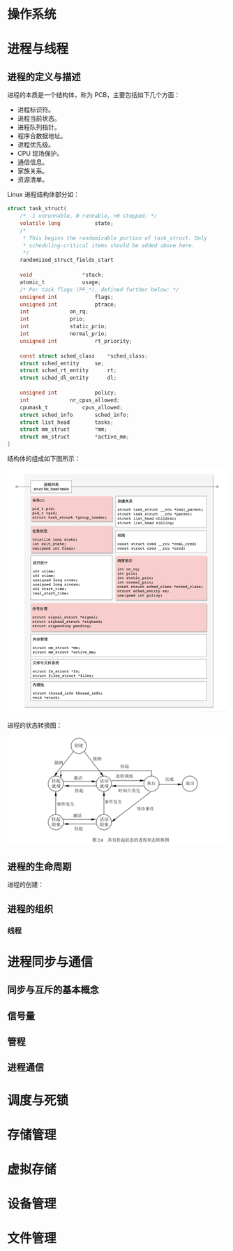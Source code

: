 # 操作系统



# 进程与线程



## 进程的定义与描述

进程的本质是一个结构体，称为 PCB，主要包括如下几个方面：

- 进程标识符。
- 进程当前状态。
- 进程队列指针。
- 程序合数据地址。
- 进程优先级。
- CPU 现场保护。
- 通信信息。
- 家族关系。
- 资源清单。

Linux 进程结构体部分如：

```c
struct task_struct{
    /* -1 unrunnable, 0 runnable, >0 stopped: */
	volatile long			state;
	/*
	 * This begins the randomizable portion of task_struct. Only
	 * scheduling-critical items should be added above here.
	 */
	randomized_struct_fields_start

	void				*stack;
	atomic_t			usage;
	/* Per task flags (PF_*), defined further below: */
	unsigned int			flags;
	unsigned int			ptrace;
	int				on_rq;
	int				prio;
	int				static_prio;
	int				normal_prio;
	unsigned int			rt_priority;

	const struct sched_class	*sched_class;
	struct sched_entity		se;
	struct sched_rt_entity		rt;
	struct sched_dl_entity		dl;

	unsigned int			policy;
	int				nr_cpus_allowed;
	cpumask_t			cpus_allowed;
	struct sched_info		sched_info;
	struct list_head		tasks;
	struct mm_struct		*mm;
	struct mm_struct		*active_mm;
}
```



结构体的组成如下图所示：

![task_struct](./task_struct.jpg)



进程的状态转换图：



![process_status](./process_status.png)


## 进程的生命周期

进程的创建：









## 进程的组织



### 线程  



# 进程同步与通信

 ## 同步与互斥的基本概念



## 信号量



## 管程



## 进程通信



# 调度与死锁

# 存储管理

# 虚拟存储

# 设备管理

# 文件管理
